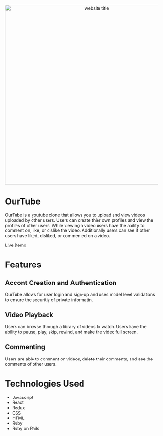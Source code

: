<div align='center'> <img width="589" alt="website title" src="https://user-images.githubusercontent.com/78308893/165359212-3833280e-f84a-4b5a-ad80-b8d658cf3731.png">
</div>

# OurTube

OurTube is a youtube clone that allows you to upload and view videos uploaded by other users. Users can create thier own profiles and view the profiles of other users. While viewing a video users have the ability to comment on, like, or dislike the video. Additionally users can see if other users have liked, disliked, or commented on a video.

[Live Demo](https://ourtube1.herokuapp.com/#/)

# Features

## Accont Creation and Authentication

OurTube allows for user login and sign-up and uses model level validations to ensure the securitiy of private informatin.

## Video Playback

Users can browse through a library of videos to watch. Users have the ability to pause, play, skip, rewind, and make the video full screen.

## Commenting

Users are able to comment on videos, delete their comments, and see the comments of other users.

# Technologies Used
* Javascript
* React
* Redux
* CSS
* HTML
* Ruby
* Ruby on Rails
